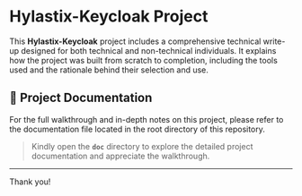 # Hylastix-Keycloak Project

This **Hylastix-Keycloak** project includes a comprehensive technical write-up designed for both technical and non-technical individuals. It explains how the project was built from scratch to completion, including the tools used and the rationale behind their selection and use.

## 📄 Project Documentation

For the full walkthrough and in-depth notes on this project, please refer to the documentation file located in the root directory of this repository.

> Kindly open the **`doc`** directory to explore the detailed project documentation and appreciate the walkthrough.

---

Thank you!
